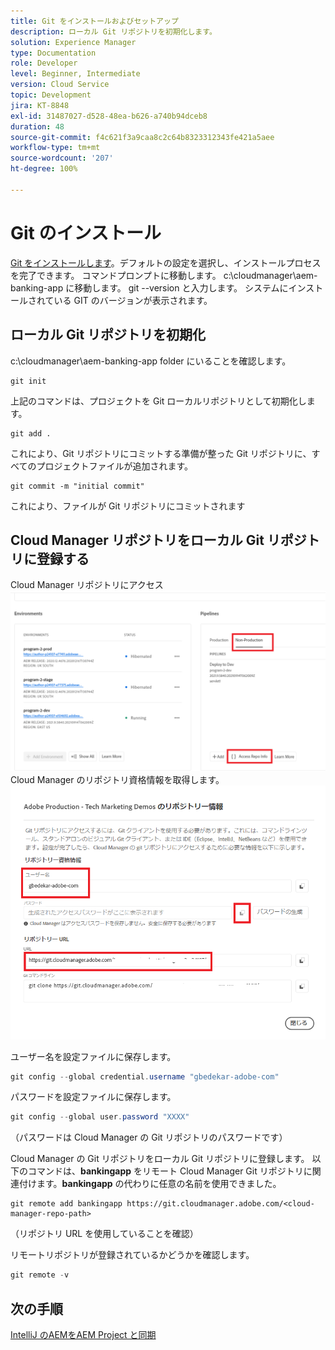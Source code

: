```yaml
---
title: Git をインストールおよびセットアップ
description: ローカル Git リポジトリを初期化します。
solution: Experience Manager
type: Documentation
role: Developer
level: Beginner, Intermediate
version: Cloud Service
topic: Development
jira: KT-8848
exl-id: 31487027-d528-48ea-b626-a740b94dceb8
duration: 48
source-git-commit: f4c621f3a9caa8c2c64b8323312343fe421a5aee
workflow-type: tm+mt
source-wordcount: '207'
ht-degree: 100%

---
```


# Git のインストール


[Git をインストールします](https://git-scm.com/downloads)。デフォルトの設定を選択し、インストールプロセスを完了できます。
コマンドプロンプトに移動します。
c:\cloudmanager\aem-banking-app に移動します。
git --version と入力します。 システムにインストールされている GIT のバージョンが表示されます。

## ローカル Git リポジトリを初期化

c:\cloudmanager\aem-banking-app folder にいることを確認します。 

```
git init
```

上記のコマンドは、プロジェクトを Git ローカルリポジトリとして初期化します。

```
git add .
```

これにより、Git リポジトリにコミットする準備が整った Git リポジトリに、すべてのプロジェクトファイルが追加されます。

```
git commit -m "initial commit"
```

これにより、ファイルが Git リポジトリにコミットされます



## Cloud Manager リポジトリをローカル Git リポジトリに登録する

Cloud Manager リポジトリにアクセス
![担当者情報にアクセス](assets/cloud-manager-repo.png)
Cloud Manager のリポジトリ資格情報を取得します。
![get-credentials](assets/cloud-manager-repo1.png)

ユーザー名を設定ファイルに保存します。

```java
git config --global credential.username "gbedekar-adobe-com"
```

パスワードを設定ファイルに保存します。

```java
git config --global user.password "XXXX"
```

（パスワードは Cloud Manager の Git リポジトリのパスワードです）

Cloud Manager の Git リポジトリをローカル Git リポジトリに登録します。 以下のコマンドは、**bankingapp** をリモート Cloud Manager Git リポジトリに関連付けます。**bankingapp** の代わりに任意の名前を使用できました。


```shell
git remote add bankingapp https://git.cloudmanager.adobe.com/<cloud-manager-repo-path>
```

（リポジトリ URL を使用していることを確認）

リモートリポジトリが登録されているかどうかを確認します。

```java
git remote -v
```

## 次の手順

[IntelliJ のAEMをAEM Project と同期](./intellij-and-aem-sync.md)
